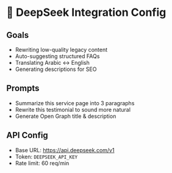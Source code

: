 # 🤖 DeepSeek Integration Config

## Goals
- Rewriting low-quality legacy content
- Auto-suggesting structured FAQs
- Translating Arabic ↔ English
- Generating descriptions for SEO

## Prompts
- Summarize this service page into 3 paragraphs
- Rewrite this testimonial to sound more natural
- Generate Open Graph title & description

## API Config
- Base URL: https://api.deepseek.com/v1
- Token: `DEEPSEEK_API_KEY`
- Rate limit: 60 req/min
